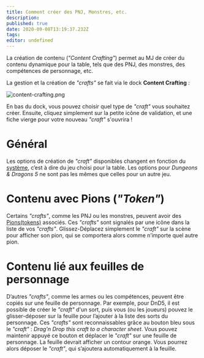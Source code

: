 ```yaml
---
title: Comment créer des PNJ, Monstres, etc.
description: 
published: true
date: 2020-09-08T13:19:37.232Z
tags: 
editor: undefined
---
```


La création de contenu (*"Content Crafting"*) permet au MJ de créer du contenu dynamique pour la table, tels que des PNJ, des monstres, des compétences de personnage, etc.

La gestion et la création de *"crafts"* se fait via le dock **Content Crafting** :

![content-crafting.png](/medias/content-crafting.png)

En bas du dock, vous pouvez choisir quel type de *"craft"* vous souhaitez créer. Ensuite, cliquez simplement sur la petite icône de validation, et une fiche vierge pour votre nouveau *"craft"* s'ouvrira !

# Général
Les options de création de *"craft"* disponibles changent en fonction du [système](/fr/how-to/start/gm), c’est à dire du jeu choisi pour la table. Les options pour *Dungeons & Dragons 5* ne sont pas les mêmes que celles pour un autre jeu.

# Contenu avec Pions (*"Token"*)
Certains *"crafts"*, comme les PNJ ou les monstres, peuvent avoir des [Pions(tokens)](/fr/how-to/token) associés. Ces *"crafts"* sont signalés par une icône dans la liste de vos *"crafts"*. Glissez-Déplacez simplement le *"craft"* sur la scène pour afficher son pion, qui se comportera alors comme n’importe quel autre pion.

# Contenu lié aux feuilles de personnage
D’autres *"crafts"*, comme les armes ou les compétences, peuvent être copiés sur une feuille de personnage. Par exemple, pour DnD5, il est possible de créer le *"craft"* d'un sort, puis vous (ou les joueurs) pouvez le glisser-déposer sur la feuille pour l’ajouter à la liste des sorts du personnage. Ces *"crafts"* sont reconnaissables grâce au bouton bleu sous le *"craft"* : *Drag'n Drop this craft to a character sheet*. Vous pouvez maintenir appuyé ce bouton et déplacer le *"craft"* sur une feuille de personnage. La feuille devrait afficher un contour orange. Vous pourrez alors déposer le *"craft"*, qui s’ajoutera automatiquement à la feuille.
